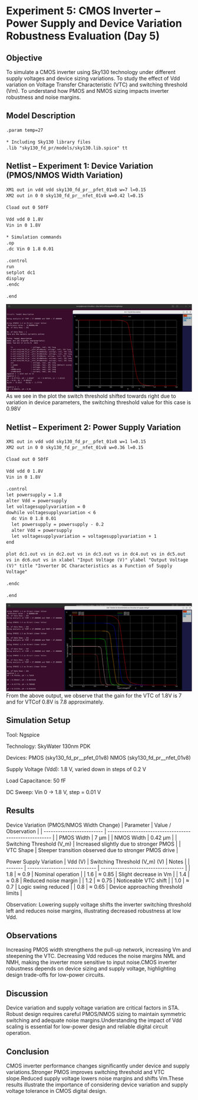 # Experiment 5: CMOS Inverter – Power Supply and Device Variation Robustness Evaluation (Day 5)
## Objective
To simulate a CMOS inverter using Sky130 technology under different supply voltages and device sizing variations.
To study the effect of Vdd variation on Voltage Transfer Characteristic (VTC) and switching threshold (Vm).
To understand how PMOS and NMOS sizing impacts inverter robustness and noise margins.

## Model Description
```spice
.param temp=27

* Including Sky130 library files
.lib "sky130_fd_pr/models/sky130.lib.spice" tt
```

## Netlist – Experiment 1: Device Variation (PMOS/NMOS Width Variation)
```spice
XM1 out in vdd vdd sky130_fd_pr__pfet_01v8 w=7 l=0.15
XM2 out in 0 0 sky130_fd_pr__nfet_01v8 w=0.42 l=0.15

Cload out 0 50fF

Vdd vdd 0 1.8V
Vin in 0 1.8V

* Simulation commands
.op
.dc Vin 0 1.8 0.01

.control
run
setplot dc1
display
.endc

.end
```
![Device_Var](plots/device_variation.jpg)
As we see in the plot the switch threshold shifted towards right due to variation in device parameters, the switching threshold value for this case is 0.98V
## Netlist – Experiment 2: Power Supply Variation
```spice
XM1 out in vdd vdd sky130_fd_pr__pfet_01v8 w=1 l=0.15
XM2 out in 0 0 sky130_fd_pr__nfet_01v8 w=0.36 l=0.15

Cload out 0 50fF

Vdd vdd 0 1.8V
Vin in 0 1.8V

.control
let powersupply = 1.8
alter Vdd = powersupply
let voltagesupplyvariation = 0
dowhile voltagesupplyvariation < 6
  dc Vin 0 1.8 0.01
  let powersupply = powersupply - 0.2
  alter Vdd = powersupply
  let voltagesupplyvariation = voltagesupplyvariation + 1
end

plot dc1.out vs in dc2.out vs in dc3.out vs in dc4.out vs in dc5.out vs in dc6.out vs in xlabel "Input Voltage (V)" ylabel "Output Voltage (V)" title "Inverter DC Characteristics as a Function of Supply Voltage"

.endc

.end
```
![Power_supply](plots/supply.jpg)
From the above output, we observe that the gain for the VTC of 1.8V is 7 and for VTCof 0.8V is 7.8 approximately.
## Simulation Setup
Tool: Ngspice

Technology: SkyWater 130nm PDK

Devices:
PMOS (sky130_fd_pr__pfet_01v8)
NMOS (sky130_fd_pr__nfet_01v8)

Supply Voltage (Vdd): 1.8 V, varied down in steps of 0.2 V

Load Capacitance: 50 fF

DC Sweep: Vin 0 → 1.8 V, step = 0.01 V

## Results
Device Variation (PMOS/NMOS Width Change)
| Parameter                 | Value / Observation                                    |
| ------------------------- | ------------------------------------------------------ |
| PMOS Width                | 7 µm                                                   |
| NMOS Width                | 0.42 µm                                                |
| Switching Threshold (V_m) | Increased slightly due to stronger PMOS                |
| VTC Shape                 | Steeper transition observed due to stronger PMOS drive |

Power Supply Variation
| Vdd (V) | Switching Threshold (V_m) (V) | Notes                               |
| ------- | ----------------------------- | ----------------------------------- |
| 1.8     | ≈ 0.9                         | Nominal operation                   |
| 1.6     | ≈ 0.85                        | Slight decrease in Vm               |
| 1.4     | ≈ 0.8                         | Reduced noise margin                |
| 1.2     | ≈ 0.75                        | Noticeable VTC shift                |
| 1.0     | ≈ 0.7                         | Logic swing reduced                 |
| 0.8     | ≈ 0.65                        | Device approaching threshold limits |

Observation: Lowering supply voltage shifts the inverter switching threshold left and reduces noise margins, illustrating decreased robustness at low Vdd.

## Observations

Increasing PMOS width strengthens the pull-up network, increasing Vm and steepening the VTC. Decreasing Vdd reduces the noise margins NML and NMH, making the inverter more sensitive to input noise.CMOS inverter robustness depends on device sizing and supply voltage, highlighting design trade-offs for low-power circuits.

## Discussion

Device variation and supply voltage variation are critical factors in STA. Robust design requires careful PMOS/NMOS sizing to maintain symmetric switching and adequate noise margins.Understanding the impact of Vdd scaling is essential for low-power design and reliable digital circuit operation.

## Conclusion

CMOS inverter performance changes significantly under device and supply variations.Stronger PMOS improves switching threshold and VTC slope.Reduced supply voltage lowers noise margins and shifts Vm.These results illustrate the importance of considering device variation and supply voltage tolerance in CMOS digital design.
